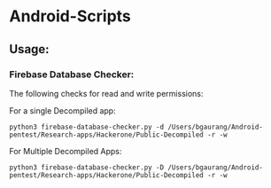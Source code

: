 # Android-Scripts

## Usage:

### Firebase Database Checker:

The following checks for read and write permissions:

For a single Decompiled app:

```
python3 firebase-database-checker.py -d /Users/bgaurang/Android-pentest/Research-apps/Hackerone/Public-Decompiled -r -w
```

For Multiple Decompiled Apps:

```
python3 firebase-database-checker.py -D /Users/bgaurang/Android-pentest/Research-apps/Hackerone/Public-Decompiled -r -w
```
